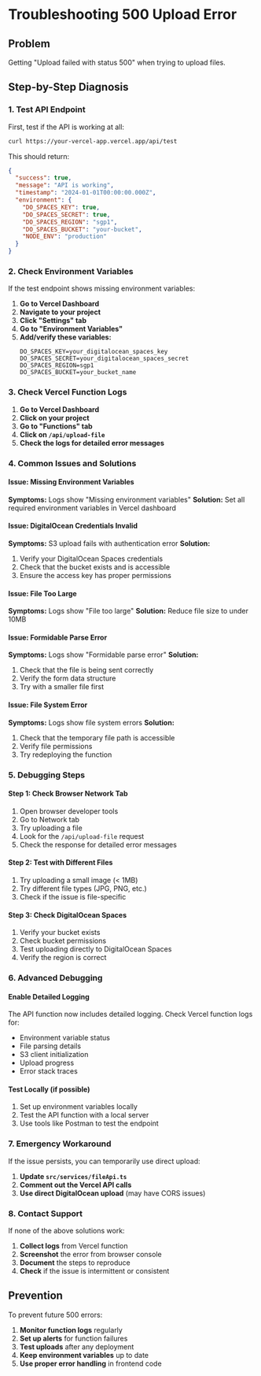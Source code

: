 # Troubleshooting 500 Upload Error

## Problem
Getting "Upload failed with status 500" when trying to upload files.

## Step-by-Step Diagnosis

### 1. Test API Endpoint
First, test if the API is working at all:

```bash
curl https://your-vercel-app.vercel.app/api/test
```

This should return:
```json
{
  "success": true,
  "message": "API is working",
  "timestamp": "2024-01-01T00:00:00.000Z",
  "environment": {
    "DO_SPACES_KEY": true,
    "DO_SPACES_SECRET": true,
    "DO_SPACES_REGION": "sgp1",
    "DO_SPACES_BUCKET": "your-bucket",
    "NODE_ENV": "production"
  }
}
```

### 2. Check Environment Variables
If the test endpoint shows missing environment variables:

1. **Go to Vercel Dashboard**
2. **Navigate to your project**
3. **Click "Settings" tab**
4. **Go to "Environment Variables"**
5. **Add/verify these variables:**
   ```
   DO_SPACES_KEY=your_digitalocean_spaces_key
   DO_SPACES_SECRET=your_digitalocean_spaces_secret
   DO_SPACES_REGION=sgp1
   DO_SPACES_BUCKET=your_bucket_name
   ```

### 3. Check Vercel Function Logs
1. **Go to Vercel Dashboard**
2. **Click on your project**
3. **Go to "Functions" tab**
4. **Click on `/api/upload-file`**
5. **Check the logs for detailed error messages**

### 4. Common Issues and Solutions

#### Issue: Missing Environment Variables
**Symptoms:** Logs show "Missing environment variables"
**Solution:** Set all required environment variables in Vercel dashboard

#### Issue: DigitalOcean Credentials Invalid
**Symptoms:** S3 upload fails with authentication error
**Solution:** 
1. Verify your DigitalOcean Spaces credentials
2. Check that the bucket exists and is accessible
3. Ensure the access key has proper permissions

#### Issue: File Too Large
**Symptoms:** Logs show "File too large"
**Solution:** Reduce file size to under 10MB

#### Issue: Formidable Parse Error
**Symptoms:** Logs show "Formidable parse error"
**Solution:** 
1. Check that the file is being sent correctly
2. Verify the form data structure
3. Try with a smaller file first

#### Issue: File System Error
**Symptoms:** Logs show file system errors
**Solution:** 
1. Check that the temporary file path is accessible
2. Verify file permissions
3. Try redeploying the function

### 5. Debugging Steps

#### Step 1: Check Browser Network Tab
1. Open browser developer tools
2. Go to Network tab
3. Try uploading a file
4. Look for the `/api/upload-file` request
5. Check the response for detailed error messages

#### Step 2: Test with Different Files
1. Try uploading a small image (< 1MB)
2. Try different file types (JPG, PNG, etc.)
3. Check if the issue is file-specific

#### Step 3: Check DigitalOcean Spaces
1. Verify your bucket exists
2. Check bucket permissions
3. Test uploading directly to DigitalOcean Spaces
4. Verify the region is correct

### 6. Advanced Debugging

#### Enable Detailed Logging
The API function now includes detailed logging. Check Vercel function logs for:
- Environment variable status
- File parsing details
- S3 client initialization
- Upload progress
- Error stack traces

#### Test Locally (if possible)
1. Set up environment variables locally
2. Test the API function with a local server
3. Use tools like Postman to test the endpoint

### 7. Emergency Workaround

If the issue persists, you can temporarily use direct upload:

1. **Update `src/services/fileApi.ts`**
2. **Comment out the Vercel API calls**
3. **Use direct DigitalOcean upload** (may have CORS issues)

### 8. Contact Support

If none of the above solutions work:

1. **Collect logs** from Vercel function
2. **Screenshot** the error from browser console
3. **Document** the steps to reproduce
4. **Check** if the issue is intermittent or consistent

## Prevention

To prevent future 500 errors:

1. **Monitor function logs** regularly
2. **Set up alerts** for function failures
3. **Test uploads** after any deployment
4. **Keep environment variables** up to date
5. **Use proper error handling** in frontend code 